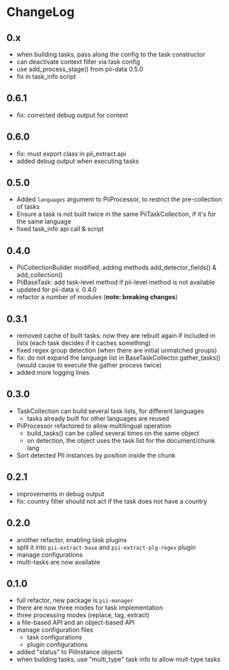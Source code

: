 # ChangeLog

## 0.x
 * when building tasks, pass along the config to the task constructor
 * can deactivate context filter via task config
 * use add_process_stage() from pii-data 0.5.0
 * fix in task_info script

## 0.6.1
 * fix: corrected debug output for context

## 0.6.0
 * fix: must export class in pii_extract.api
 * added debug output when executing tasks

## 0.5.0
 * Added `languages` argument to PiiProcessor, to restrict the pre-collection
   of tasks
 * Ensure a task is not built twice in the same PiiTaskCollection, if it's for
   the same language
 * fixed task_info api call & script

## 0.4.0
 * PiiCollectionBuilder modified, adding methods add_detector_fields() &
   add_collection()
 * PiiBaseTask: add task-level method if pii-level method is not available
 * updated for pii-data v. 0.4.0
 * refactor a number of modules (**note: breaking changes**)

## 0.3.1
 * removed cache of built tasks: now they are rebuilt again if included
   in lists (each task decides if it caches something)
 * fixed regex group detection (when there are initial unmatched groups)
 * fix: do not expand the language list in BaseTaskCollector.gather_tasks()
   (would cause to execute the gather process twice)
 * added more logging lines

## 0.3.0
 * TaskCollection can build several task lists, for different languages
    - tasks already built for other languages are reused
 * PiiProcessor refactored to allow multilingual operation
    - build_tasks() can be called several times on the same object
    - on detection, the object uses the task list for the document/chunk lang
 * Sort detected PII instances by position inside the chunk

## 0.2.1
 * improvements in debug output
 * fix: country filter should not act if the task does not have a country

## 0.2.0
 * another refactor, enabling task plugins
 * split it into `pii-extract-base` and `pii-extract-plg-regex` plugin
 * manage configurations
 * multi-tasks are now available

## 0.1.0
 * full refactor, new package is `pii-manager`
 * there are now three modes for task implementation
 * three processing modes (replace, tag, extract)
 * a file-based API and an object-based API
 * manage configuration files
    - task configurations
    - plugin configurations
 * added "status" to PiiInstance objects
 * when building tasks, use "multi_type" task info to allow mult-type tasks
 
 
